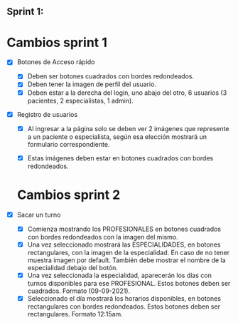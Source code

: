 ## Sprint 1:

# Cambios sprint 1

- [x] Botones de Acceso rápido
  - [x] Deben ser botones cuadrados con bordes redondeados.
  - [x] Deben tener la imagen de perfil del usuario.
  - [x] Deben estar a la derecha del login, uno abajo del otro, 6 usuarios (3 pacientes, 2 especialistas, 1 admin).

- [x] Registro de usuarios
  - [x] Al ingresar a la página solo se deben ver 2 imágenes que represente a un paciente o especialista, según esa elección mostrará un formulario correspondiente.
  - [x] Estas imágenes deben estar en botones cuadrados con bordes redondeados.


  # Cambios sprint 2

- [x] Sacar un turno
  - [x] Comienza mostrando los PROFESIONALES en botones cuadrados con bordes redondeados con la imagen del mismo.
  - [x] Una vez seleccionado mostrará las ESPECIALIDADES, en botones rectangulares, con la imagen de la especialidad. En caso de no tener muestra imagen por default. 
        También debe mostrar el nombre de la especialidad debajo del botón.
  - [x] Una vez seleccionada la especialidad, aparecerán los días con turnos disponibles para ese PROFESIONAL. Estos botones deben ser cuadrados. Formato (09-09-2021).
  - [x] Seleccionado el día mostrará los horarios disponibles, en botones rectangulares con bordes redondeados. Estos botones deben ser rectangulares. Formato 12:15am.
